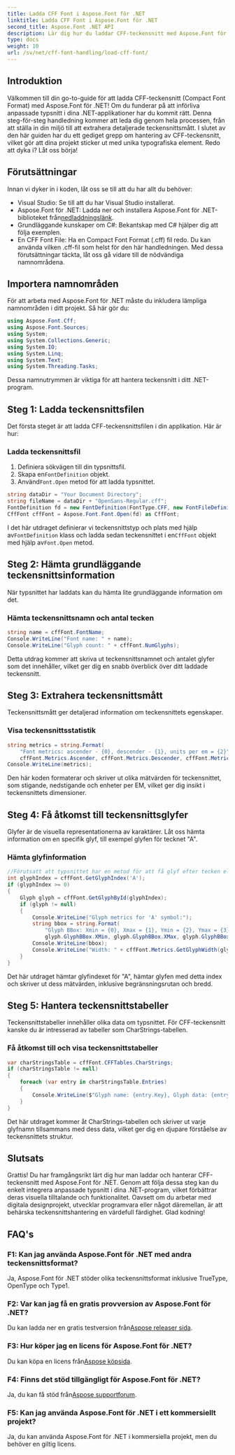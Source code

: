 ```yaml
---
title: Ladda CFF Font i Aspose.Font för .NET
linktitle: Ladda CFF Font i Aspose.Font för .NET
second_title: Aspose.Font .NET API
description: Lär dig hur du laddar CFF-teckensnitt med Aspose.Font för .NET med den här guiden. Perfekt för utvecklare som vill förbättra sina .NET-applikationer med anpassade typsnitt.
type: docs
weight: 10
url: /sv/net/cff-font-handling/load-cff-font/
---
```

## Introduktion
Välkommen till din go-to-guide för att ladda CFF-teckensnitt (Compact Font Format) med Aspose.Font för .NET! Om du funderar på att införliva anpassade typsnitt i dina .NET-applikationer har du kommit rätt. Denna steg-för-steg handledning kommer att leda dig genom hela processen, från att ställa in din miljö till att extrahera detaljerade teckensnittsmått. I slutet av den här guiden har du ett gediget grepp om hantering av CFF-teckensnitt, vilket gör att dina projekt sticker ut med unika typografiska element. Redo att dyka i? Låt oss börja!
## Förutsättningar
Innan vi dyker in i koden, låt oss se till att du har allt du behöver:
- Visual Studio: Se till att du har Visual Studio installerat.
- Aspose.Font för .NET: Ladda ner och installera Aspose.Font för .NET-biblioteket från[nedladdningslänk](https://releases.aspose.com/font/net/).
- Grundläggande kunskaper om C#: Bekantskap med C# hjälper dig att följa exemplen.
- En CFF Font File: Ha en Compact Font Format (.cff) fil redo. Du kan använda vilken .cff-fil som helst för den här handledningen.
Med dessa förutsättningar täckta, låt oss gå vidare till de nödvändiga namnområdena.
## Importera namnområden
För att arbeta med Aspose.Font för .NET måste du inkludera lämpliga namnområden i ditt projekt. Så här gör du:
```csharp
using Aspose.Font.Cff;
using Aspose.Font.Sources;
using System;
using System.Collections.Generic;
using System.IO;
using System.Linq;
using System.Text;
using System.Threading.Tasks;
```
Dessa namnutrymmen är viktiga för att hantera teckensnitt i ditt .NET-program.
## Steg 1: Ladda teckensnittsfilen
Det första steget är att ladda CFF-teckensnittsfilen i din applikation. Här är hur:
### Ladda teckensnittsfil
1. Definiera sökvägen till din typsnittsfil.
2.  Skapa en`FontDefinition` objekt.
3.  Använd`Font.Open` metod för att ladda typsnittet.
```csharp
string dataDir = "Your Document Directory";
string fileName = dataDir + "OpenSans-Regular.cff";
FontDefinition fd = new FontDefinition(FontType.CFF, new FontFileDefinition("cff", new FileSystemStreamSource(fileName)));
CffFont cffFont = Aspose.Font.Font.Open(fd) as CffFont;
```
 I det här utdraget definierar vi teckensnittstyp och plats med hjälp av`FontDefinition` klass och ladda sedan teckensnittet i en`CffFont` objekt med hjälp av`Font.Open` metod.
## Steg 2: Hämta grundläggande teckensnittsinformation
När typsnittet har laddats kan du hämta lite grundläggande information om det.
### Hämta teckensnittsnamn och antal tecken
```csharp
string name = cffFont.FontName;
Console.WriteLine("Font name: " + name);
Console.WriteLine("Glyph count: " + cffFont.NumGlyphs);
```
Detta utdrag kommer att skriva ut teckensnittsnamnet och antalet glyfer som det innehåller, vilket ger dig en snabb överblick över ditt laddade teckensnitt.
## Steg 3: Extrahera teckensnittsmått
Teckensnittsmått ger detaljerad information om teckensnittets egenskaper.
### Visa teckensnittsstatistik
```csharp
string metrics = string.Format(
    "Font metrics: ascender - {0}, descender - {1}, units per em = {2}",
    cffFont.Metrics.Ascender, cffFont.Metrics.Descender, cffFont.Metrics.UnitsPerEM);
Console.WriteLine(metrics);
```
Den här koden formaterar och skriver ut olika mätvärden för teckensnittet, som stigande, nedstigande och enheter per EM, vilket ger dig insikt i teckensnittets dimensioner.
## Steg 4: Få åtkomst till teckensnittsglyfer
Glyfer är de visuella representationerna av karaktärer. Låt oss hämta information om en specifik glyf, till exempel glyfen för tecknet "A".
### Hämta glyfinformation
```csharp
//Förutsatt att typsnittet har en metod för att få glyf efter tecken eller index
int glyphIndex = cffFont.GetGlyphIndex('A');
if (glyphIndex >= 0)
{
    Glyph glyph = cffFont.GetGlyphById(glyphIndex);
    if (glyph != null)
    {
        Console.WriteLine("Glyph metrics for 'A' symbol:");
        string bbox = string.Format(
            "Glyph BBox: Xmin = {0}, Xmax = {1}, Ymin = {2}, Ymax = {3}",
            glyph.GlyphBBox.XMin, glyph.GlyphBBox.XMax, glyph.GlyphBBox.YMin, glyph.GlyphBBox.YMax);
        Console.WriteLine(bbox);
        Console.WriteLine("Width: " + cffFont.Metrics.GetGlyphWidth(glyphIndex));
    }
}
```
Det här utdraget hämtar glyfindexet för "A", hämtar glyfen med detta index och skriver ut dess mätvärden, inklusive begränsningsrutan och bredd.
## Steg 5: Hantera teckensnittstabeller
Teckensnittstabeller innehåller olika data om typsnittet. För CFF-teckensnitt kanske du är intresserad av tabeller som CharStrings-tabellen.
### Få åtkomst till och visa teckensnittstabeller
```csharp
var charStringsTable = cffFont.CFFTables.CharStrings;
if (charStringsTable != null)
{
    foreach (var entry in charStringsTable.Entries)
    {
        Console.WriteLine($"Glyph name: {entry.Key}, Glyph data: {entry.Value}");
    }
}
```
Det här utdraget kommer åt CharStrings-tabellen och skriver ut varje glyfnamn tillsammans med dess data, vilket ger dig en djupare förståelse av teckensnittets struktur.
## Slutsats
Grattis! Du har framgångsrikt lärt dig hur man laddar och hanterar CFF-teckensnitt med Aspose.Font för .NET. Genom att följa dessa steg kan du enkelt integrera anpassade typsnitt i dina .NET-program, vilket förbättrar deras visuella tilltalande och funktionalitet. Oavsett om du arbetar med digitala designprojekt, utvecklar programvara eller något däremellan, är att behärska teckensnittshantering en värdefull färdighet. Glad kodning!
## FAQ's
### F1: Kan jag använda Aspose.Font för .NET med andra teckensnittsformat?
Ja, Aspose.Font för .NET stöder olika teckensnittsformat inklusive TrueType, OpenType och Type1.
### F2: Var kan jag få en gratis provversion av Aspose.Font för .NET?
 Du kan ladda ner en gratis testversion från[Aspose releaser sida](https://releases.aspose.com/).
### F3: Hur köper jag en licens för Aspose.Font för .NET?
 Du kan köpa en licens från[Aspose köpsida](https://purchase.aspose.com/buy).
### F4: Finns det stöd tillgängligt för Aspose.Font för .NET?
 Ja, du kan få stöd från[Aspose supportforum](https://forum.aspose.com/c/font/41).
### F5: Kan jag använda Aspose.Font för .NET i ett kommersiellt projekt?
Ja, du kan använda Aspose.Font för .NET i kommersiella projekt, men du behöver en giltig licens.
